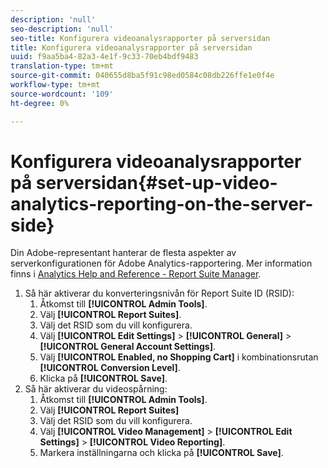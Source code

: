 ```yaml
---
description: 'null'
seo-description: 'null'
seo-title: Konfigurera videoanalysrapporter på serversidan
title: Konfigurera videoanalysrapporter på serversidan
uuid: f9aa5ba4-82a3-4e1f-9c33-70eb4bdf9483
translation-type: tm+mt
source-git-commit: 040655d8ba5f91c98ed0584c08db226ffe1e0f4e
workflow-type: tm+mt
source-wordcount: '109'
ht-degree: 0%

---
```



# Konfigurera videoanalysrapporter på serversidan{#set-up-video-analytics-reporting-on-the-server-side}

Din Adobe-representant hanterar de flesta aspekter av serverkonfigurationen för Adobe Analytics-rapportering. Mer information finns i [Analytics Help and Reference - Report Suite Manager](https://microsite.omniture.com/t2/help/en_US/reference/#Report_Suite_Manager).
1. Så här aktiverar du konverteringsnivån för Report Suite ID (RSID):
   1. Åtkomst till **[!UICONTROL Admin Tools]**.
   1. Välj **[!UICONTROL Report Suites]**.
   1. Välj det RSID som du vill konfigurera.
   1. Välj **[!UICONTROL Edit Settings]** > **[!UICONTROL General]** > **[!UICONTROL General Account Settings]**.
   1. Välj **[!UICONTROL Enabled, no Shopping Cart]** i kombinationsrutan **[!UICONTROL Conversion Level]**.
   1. Klicka på **[!UICONTROL Save]**.
1. Så här aktiverar du videospårning:
   1. Åtkomst till **[!UICONTROL Admin Tools]**.
   1. Välj **[!UICONTROL Report Suites]**
   1. Välj det RSID som du vill konfigurera.
   1. Välj **[!UICONTROL Video Management]** > **[!UICONTROL Edit Settings]** > **[!UICONTROL Video Reporting]**.
   1. Markera inställningarna och klicka på **[!UICONTROL Save]**.
